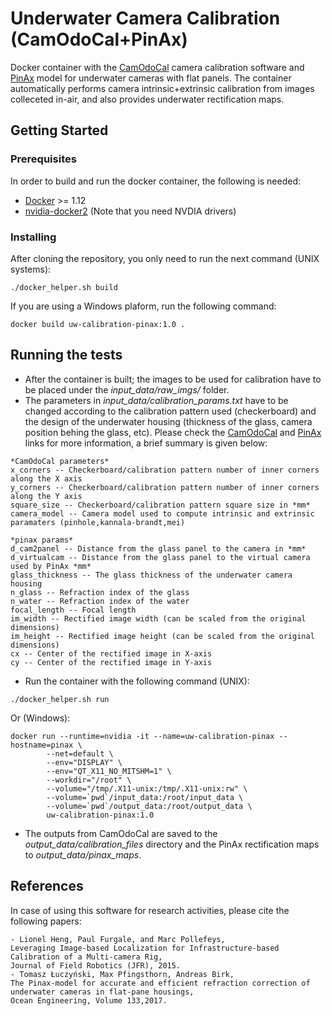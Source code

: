 # Underwater Camera Calibration (CamOdoCal+PinAx)

Docker container with the [CamOdoCal](https://github.com/hengli/camodocal) camera calibration software and [PinAx](https://github.com/tomluc/Pinax-camera-model) model for underwater cameras with flat panels.
The container automatically performs camera intrinsic+extrinsic calibration from images colleceted in-air, and also provides underwater rectification maps.

## Getting Started


### Prerequisites

In order to build and run the docker container, the following is needed:

* [Docker](https://docs.docker.com/install/) >= 1.12  
* [nvidia-docker2](https://github.com/NVIDIA/nvidia-docker) (Note that you need NVDIA drivers)

### Installing

After cloning the repository, you only need to run the next command (UNIX systems):

```
./docker_helper.sh build
```

If you are using a Windows plaform, run the following command:

```
docker build uw-calibration-pinax:1.0 .
```

## Running the tests

* After the container is built; the images to be used for calibration have to be placed under the *input_data/raw_imgs/* folder.
* The parameters in *input_data/calibration_params.txt* have to be changed according to the calibration pattern used (checkerboard)
and the design of the underwater housing (thickness of the glass, camera position behing the glass, etc). Please check the 
[CamOdoCal](https://github.com/hengli/camodocal) and [PinAx](https://github.com/tomluc/Pinax-camera-model) links for more information, a brief summary is given below:

```
*CamOdoCal parameters*
x_corners -- Checkerboard/calibration pattern number of inner corners along the X axis
y_corners -- Checkerboard/calibration pattern number of inner corners along the Y axis
square_size -- Checkerboard/calibration pattern square size in *mm*
camera_model -- Camera model used to compute intrinsic and extrinsic paramaters (pinhole,kannala-brandt,mei)

*pinax params*
d_cam2panel -- Distance from the glass panel to the camera in *mm*
d_virtualcam -- Distance from the glass panel to the virtual camera used by PinAx *mm*
glass_thickness -- The glass thickness of the underwater camera housing
n_glass -- Refraction index of the glass
n_water -- Refraction index of the water
focal_length -- Focal length
im_width -- Rectified image width (can be scaled from the original dimensions)
im_height -- Rectified image height (can be scaled from the original dimensions)
cx -- Center of the rectified image in X-axis
cy -- Center of the rectified image in Y-axis
```
* Run the container with the following command (UNIX):
```
./docker_helper.sh run
```

Or (Windows):
```
docker run --runtime=nvidia -it --name=uw-calibration-pinax --hostname=pinax \
	    --net=default \
	    --env="DISPLAY" \
	    --env="QT_X11_NO_MITSHM=1" \
	    --workdir="/root" \
	    --volume="/tmp/.X11-unix:/tmp/.X11-unix:rw" \
	    --volume=`pwd`/input_data:/root/input_data \
	    --volume=`pwd`/output_data:/root/output_data \
	    uw-calibration-pinax:1.0
```
* The outputs from CamOdoCal are saved to the *output_data/calibration_files* directory and the PinAx rectification maps to *output_data/pinax_maps*.

## References

In case of using this software for research activities, please cite the following papers:

```
- Lionel Heng, Paul Furgale, and Marc Pollefeys,
Leveraging Image-based Localization for Infrastructure-based Calibration of a Multi-camera Rig,
Journal of Field Robotics (JFR), 2015.
- Tomasz Łuczyński, Max Pfingsthorn, Andreas Birk,
The Pinax-model for accurate and efficient refraction correction of underwater cameras in flat-pane housings,
Ocean Engineering, Volume 133,2017.
```


